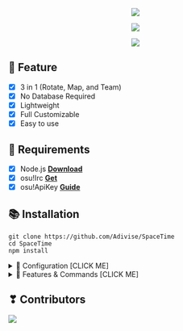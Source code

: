 <p align="center">
<img src="https://capsule-render.vercel.app/api?type=waving&color=gradient&height=200&section=header&text=SpaceTime&fontSize=80&fontAlignY=35&animation=twinkling&fontColor=gradient"/> </a> 
</p>

<p align="center"> 
  <a href="https://discord.gg/SNG3dh3MbR" target="_blank"> <img src="https://discordapp.com/api/guilds/903043706410643496/widget.png?style=banner2"/> </a> 
</p>

<p align="center"> 
  <a href="https://ko-fi.com/nanotect" target="_blank"> <img src="https://ko-fi.com/img/githubbutton_sm.svg"/> </a> 
</p>

## 📑 Feature
- [x] 3 in 1 (Rotate, Map, and Team)
- [x] No Database Required
- [x] Lightweight
- [x] Full Customizable
- [x] Easy to use

## 📎 Requirements

- [x] Node.js **[Download](https://nodejs.org/en/download/)**
- [x] osu!Irc **[Get](https://osu.ppy.sh/p/irc)**
- [x] osu!ApiKey **[Guide](https://github.com/ppy/osu-api/wiki)**

## 📚 Installation

```
git clone https://github.com/Adivise/SpaceTime
cd SpaceTime
npm install
```

<details><summary>📄 Configuration [CLICK ME]</summary>
<p>

## 📄 Configuration

Copy or Rename in setttings/`config.json.example` to `config.json` and fill out the values:

```.json
{
    "ipc": {
        "username": "YOUR_OSU_NAME",
        "password": "YOUR_IRC_PASSWORD",
        "apiKey": "YOUR_APIKEY"
    }
}
```

Lobby Configuration (Example):

```.json
{
    "Simple": {
        "name": "Simple | 5* - 8.99* | 15:00 | !info", // Name of the room
        "password": "", // Password of the room
        "mode": 0, // 0 = osu!, 1 = Taiko, 2 = Catch, 3 = Mania
        "win_condition": 0, // 0 = Score, 1 = Accuracy, 2 = Combo, 3 = ScoreV2
        "team_mode": 0, // 0 = Head to Head, 1 = Tag Coop, 2 = Team Vs, 3 = Tag Team Vs
        "size": 16, // Room Size
        "freemod": true, // Enable/Disable FreeMod
        "mods": ["None"], // Mods ["None", "HD", "HR", "DT", "NC", "FL", "SO", "PF", "EZ", "NF", "HT", "SD", "RX", "AP", "TD", "V2", "MR"]
        "min_star": 5, // Minimum Star
        "max_star": 8.99, // Maximum Star
        "min_length": 30, // Minimum Length (Second)
        "max_length": 900, // Maximum Length (Second)
        "since": ["2022-01-01", "2021-01-01", "2020-01-01", "2019-01-01", "2018-01-01", "2017-01-01"] // Since when the beatmap was approved (Required)
    }
}
```

After installation or finishes all you can use `Run AutHost.bat, Run AutoMap.bat, and Run AutoTeam.bat` to start the bot. (`Can run multiple bots at the same time`)

</p>
</details>

<details><summary>🔩 Features & Commands [CLICK ME]</summary>
<p>

## 🔩 Features & Commands

> Note: The default prefix is '!'

💬 **Auto Host Mode**

- Start (!start or !start [seconds]) - Start Match (Host)
- Stop (!stop) - Stop Abort Timer (Host)
- Abort (!abort) - Abort Match (Host)
- Skip (!skip) - Skip Host (Vote, Host)
- Queue (!queue) - Show Host Queue
- Rule (!rule) - Show Lobby Rule
- Info (!info) - Show Bot Info
- Help (!help) - Show Command List 

💬 **Auto Map Mode**

- Start (!start) - Start Match (Vote)
- Stop (!stop) - Stop Abort Timer (Vote)
- Abort (!abort) - Abort Match (Vote)
- Skip (!skip) - Skip Beatmap (Vote)
- Rule (!rule) - Show Lobby Rule
- Info (!info) - Show Bot Info
- Help (!help) - Show Command List

🎶 **Auto Team Mode** 

- Start (!start) - Start Match (Vote)
- Stop (!stop) - Stop Abort Timer (Vote)
- Abort (!abort) - Abort Match (Vote)
- Skip (!skip) - Skip Beatmap (Vote)
- Rule (!rule) - Show Lobby Rule
- Info (!info) - Show Bot Info
- Help (!help) - Show Command List

</p>
</details>

## ❣ Contributors

<a href="https://github.com/Adivise/SpaceTime/graphs/contributors">
  <img src="https://contributors-img.web.app/image?repo=Adivise/SpaceTime" />
</a>

